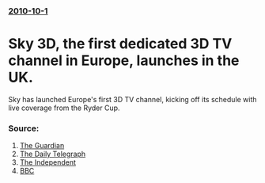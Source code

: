 ### [2010-10-1](/news/2010/10/1/index.md)

# Sky 3D, the first dedicated 3D TV channel in Europe, launches in the UK. 

Sky has launched Europe&#039;s first 3D TV channel, kicking off its schedule with live coverage from the Ryder Cup.


### Source:

1. [The Guardian](http://www.guardian.co.uk/tv-and-radio/tvandradioblog/2010/oct/01/sky-3d-channel)
2. [The Daily Telegraph](http://www.telegraph.co.uk/technology/news/8033247/Sky-launches-Europes-first-3D-TV-channel.html)
3. [The Independent](http://blogs.independent.co.uk/2010/09/30/3d-tv-further-into-your-living-room-than-ever/)
4. [BBC](http://www.bbc.co.uk/newsbeat/11446978)

